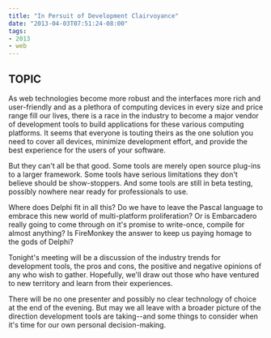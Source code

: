 ```yaml
---
title: "In Persuit of Development Clairvoyance"
date: "2013-04-03T07:51:24-08:00"
tags:
- 2013
- web
---
```


## TOPIC ##

As web technologies become more robust and the interfaces more rich and user-friendly and as a plethora of computing devices in every size and price range fill our lives, there is a race in the industry to become a major vendor of development tools to build applications for these various computing platforms.  It seems that everyone is touting theirs as the one solution you need to cover all devices, minimize development effort, and provide the best experience for the users of your software.

But they can't all be that good.  Some tools are merely open source plug-ins to a larger framework.  Some tools have serious limitations they don't believe should be show-stoppers. And some tools are still in beta testing, possibly nowhere near ready for professionals to use.

Where does Delphi fit in all this?  Do we have to leave the Pascal language to embrace this new world of multi-platform proliferation?  Or is Embarcadero really going to come through on it's promise to write-once, compile for almost anything?  Is FireMonkey the answer to keep us paying homage to the gods of Delphi?

Tonight's meeting will be a discussion of the industry trends for development tools, the pros and cons, the positive and negative opinions of any who wish to gather.  Hopefully, we'll draw out those who have ventured to new territory and learn from their experiences.  

There will be no one presenter and possibly no clear technology of choice at the end of the evening.  But may we all leave with a broader picture of the direction development tools are taking--and some things to consider when it's time for our own personal decision-making.
